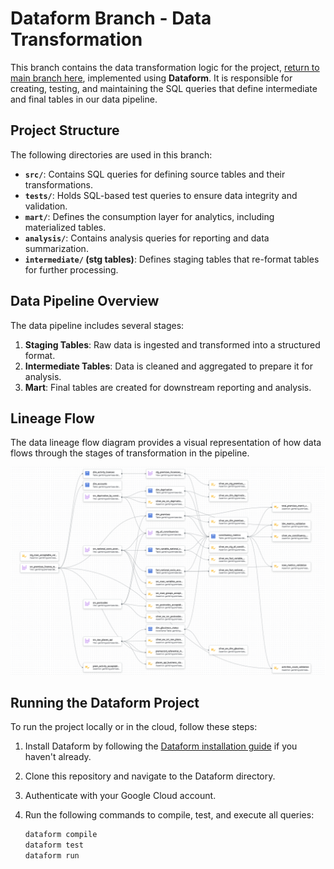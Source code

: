 # Dataform Branch - Data Transformation

This branch contains the data transformation logic for the project, [return to main branch here](https://github.com/NathanHGayle/gambling_premises_uk/tree/master_), implemented using **Dataform**. It is responsible for creating, testing, and maintaining the SQL queries that define intermediate and final tables in our data pipeline.

## Project Structure

The following directories are used in this branch:

- **`src/`**: Contains SQL queries for defining source tables and their transformations.
- **`tests/`**: Holds SQL-based test queries to ensure data integrity and validation.
- **`mart/`**: Defines the consumption layer for analytics, including materialized tables.
- **`analysis/`**: Contains analysis queries for reporting and data summarization.
- **`intermediate/` (stg tables)**: Defines staging tables that re-format tables for further processing.

## Data Pipeline Overview

The data pipeline includes several stages:

1. **Staging Tables**: Raw data is ingested and transformed into a structured format.
2. **Intermediate Tables**: Data is cleaned and aggregated to prepare it for analysis.
3. **Mart**: Final tables are created for downstream reporting and analysis.

## Lineage Flow

The data lineage flow diagram provides a visual representation of how data flows through the stages of transformation in the pipeline. 

![Dataform Lineage Diagram](https://github.com/NathanHGayle/gambling_premises_uk/blob/dev_dataform/diagrams/compiled_graph.png)

## Running the Dataform Project

To run the project locally or in the cloud, follow these steps:

1. Install Dataform by following the [Dataform installation guide](https://cloud.google.com/dataform/docs/use-dataform-cli) if you haven't already.
2. Clone this repository and navigate to the Dataform directory.
3. Authenticate with your Google Cloud account.
4. Run the following commands to compile, test, and execute all queries:

    ```bash
    dataform compile
    dataform test
    dataform run
    ```
